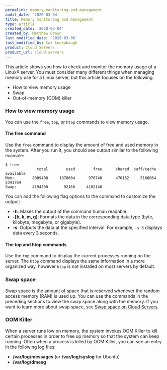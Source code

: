 ```yaml
---
permalink: memory-monitoring-and-management
audit_date: '2020-03-04'
title: Memory monitoring and management
type: article
created_date: '2020-03-04'
created_by: Matthew Brown
last_modified_date: '2020-03-06'
last_modified_by: Cat Lookabaugh
product: Cloud Servers
product_url: cloud-servers
---
```


This article shows you how to check and monitor the memory usage of a Linux&reg; server. You must
consider many different things when managing memory use for a Linux server, but this article focuses
on the following:

*	How to view memory usage
*	Swap  
*	Out-of-memory (OOM) killer

### How to view memory usage 

You can use the `free`, `top`, or `htop` commands to view memory usage.

#### The free command

Use the `free` command to display the amount of free and used memory in the system. After you 
run it, you should see output similar to the following example:

    $ free
                  total        used        free      shared  buff/cache   available
    Mem:        8009408     1878604      970740      470152     5160064     5341764
    Swap:       4194300       92160     4102140
    
You can add the following flag options to the command to customize the output:

 - **-h**: Makes the output of the command human readable.
 - **-[b, k, m, g]**: Formats the data in the corresponding data type (byte, kilobyte, megabyte, or gigabyte).
 - **-s**: Outputs the data at the specified interval.  For example, `-s 3` displays data every 3 seconds.

#### The top and htop commands

Use the `top` command to display the current processes running on the server. The `htop` command
displays the same information in a more organized way, however `htop` is not installed on most
servers by default.

### Swap space 

Swap space is the amount of space that is reserved whenever the random access memory (RAM) is
used up. You can use the commands in the preceding sections to view the swap space along with the memory. If you
want to learn more about swap space, see
[Swap space on Cloud Servers](https://docs-ospc.rackspace.com/support/how-to/cloud-servers/swap-space-on-cloud-servers/).

### OOM Killer

When a server runs low on memory, the system invokes OOM Killer to kill certain processes
in order to free up memory so that the system can keep running. Often when a process is
killed by OOM Killer, you can see an entry in the following log files:

- **/var/log/messages** (or **/var/log/syslog** for Ubuntu) 
- **/var/log/dmesg**

